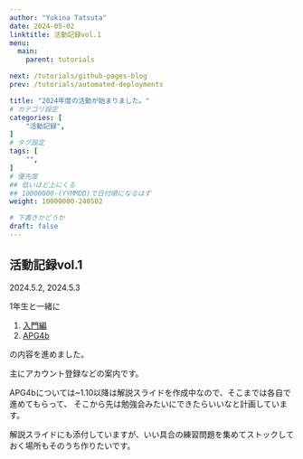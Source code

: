 ```yaml
---
author: "Yukina Tatsuta"
date: 2024-05-02
linktitle: 活動記録vol.1
menu:
  main:
    parent: tutorials

next: /tutorials/github-pages-blog
prev: /tutorials/automated-deployments

title: "2024年度の活動が始まりました。"
# カテゴリ設定
categories: [
    "活動記録",
]
# タグ設定
tags: [
    "",
]
# 優先度
## 低いほど上にくる
## 10000000-(YYMMDD)で日付順になるはず
weight: 10000000-240502

# 下書きかどうか
draft: false
---
```


## 活動記録vol.1
2024.5.2, 2024.5.3

1年生と一緒に  
1. [入門編](../../docs/roadmap/01_start_from_here)
2. [APG4b](https://atcoder.jp/contests/APG4b)

の内容を進めました。  

主にアカウント登録などの案内です。

APG4bについては\~1.10以降は解説スライドを作成中なので、そこまでは各自で進めてもらって、
そこから先は勉強会みたいにできたらいいなと計画しています。

解説スライドにも添付していますが、いい具合の練習問題を集めてストックしておく場所もそのうち作りたいです。